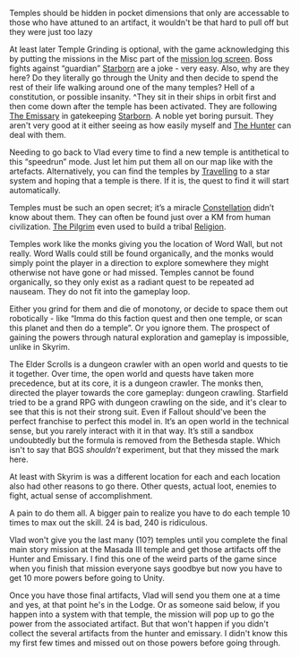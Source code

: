 Temples should be hidden in pocket dimensions that only are accessable to those who have attuned to an artifact, it wouldn't be that hard to pull off but they were just too lazy

At least later Temple Grinding is optional, with the game acknowledging this by putting the missions in the Misc part of the [mission log screen](side%20quests.md). Boss fights against “guardian” [Starborn](Starborn.md) are a joke - very easy. Also, why are they here? Do they literally go through the Unity and then decide to spend the rest of their life walking around one of the many temples? Hell of a constitution, or possible insanity. 
	^They sit in their ships in orbit first and then come down after the temple has been activated. They are following [The Emissary](the%20Emissary.md) in gatekeeping [Starborn](Starborn.md). A noble yet boring pursuit. They aren't very good at it either seeing as how easily myself and [The Hunter](The%20Hunter.md) can deal with them.

Needing to go back to Vlad every time to find a new temple is antithetical to this “speedrun” mode. Just let him put them all on our map like with the artefacts.
Alternatively, you can find the temples by [Travelling](Travelling.md) to a star system and hoping that a temple is there. If it is, the quest to find it will start automatically.

Temples must be such an open secret; it’s a miracle [Constellation](Constellation.md) didn’t know about them. They can often be found just over a KM from human civilization. [The Pilgrim](The%20Pilgrim.md) even used to build a tribal [Religion](religion.md).

Temples work like the monks giving you the location of Word Wall, but not really. Word Walls could still be found organically, and the monks would simply point the player in a direction to explore somewhere they might otherwise not have gone or had missed. 
Temples cannot be found organically, so they only exist as a radiant quest to be repeated ad nauseam. They do not fit into the gameplay loop. 

Either you grind for them and die of monotony, or decide to space them out robotically - like “Imma do this faction quest and then one temple, or scan this planet and then do a temple”. Or you ignore them. 
The prospect of gaining the powers through natural exploration and gameplay is impossible, unlike in Skyrim.

The Elder Scrolls is a dungeon crawler with an open world and quests to tie it together. Over time, the open world and quests have taken more precedence, but at its core, it is a dungeon crawler. The monks then, directed the player towards the core gameplay: dungeon crawling. 
Starfield tried to be a grand RPG with dungeon crawling on the side, and it's clear to see that this is not their strong suit. Even if Fallout should've been the perfect franchise to perfect this model in.
It’s an open world in the technical sense, but you rarely interact with it in that way. It’s still a sandbox undoubtedly but the formula is removed from the Bethesda staple. Which isn't to say that BGS *shouldn't* experiment, but that they missed the mark here.

At least with Skyrim is was a different location for each and each location also had other reasons to go there. Other quests, actual loot, enemies to fight, actual sense of accomplishment.

A pain to do them all. A bigger pain to realize you have to do each temple 10 times to max out the skill.
24 is bad, 240 is ridiculous.

Vlad won't give you the last many (10?) temples until you complete the final main story mission at the Masada III temple and get those artifacts off the Hunter and Emissary. I find this one of the weird parts of the game since when you finish that mission everyone says goodbye but now you have to get 10 more powers before going to Unity.

Once you have those final artifacts, Vlad will send you them one at a time and yes, at that point he's in the Lodge. Or as someone said below, if you happen into a system with that temple, the mission will pop up to go the power from the associated artifact. But that won't happen if you didn't collect the several artifacts from the hunter and emissary. I didn't know this my first few times and missed out on those powers before going through.
